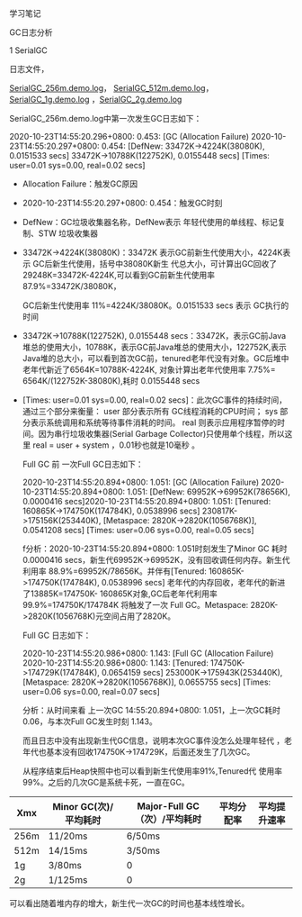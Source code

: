 学习笔记

GC日志分析

1 SerialGC 

日志文件，

[SerialGC_256m.demo.log](SerialGC_256m.demo.log)， [SerialGC_512m.demo.log](SerialGC_512m.demo.log)， [SerialGC_1g.demo.log](SerialGC_1g.demo.log) ，[SerialGC_2g.demo.log](SerialGC_2g.demo.log) 

SerialGC_256m.demo.log中第一次发生GC日志如下：

2020-10-23T14:55:20.296+0800: 0.453: [GC (Allocation Failure) 2020-10-23T14:55:20.297+0800: 0.454: [DefNew: 33472K->4224K(38080K), 0.0151533 secs] 33472K->10788K(122752K), 0.0155448 secs] [Times: user=0.01 sys=0.00, real=0.02 secs] 

- Allocation Failure：触发GC原因

- 2020-10-23T14:55:20.297+0800: 0.454：触发GC时刻

- DefNew：GC垃圾收集器名称，DefNew表示 年轻代使用的单线程、标记­复制、STW 垃圾收集器 

- 33472K->4224K(38080K)：33472K 表示GC前新生代使用大小，4224K表示 GC后新生代使用，括号中38080K新生   代总大小，可计算出GC回收了 29248K=33472K-4224K,可以看到GC前新生代使用率 87.9%=33472K/38080K，

  GC后新生代使用率 11%=4224K/38080K。0.0151533 secs 表示 GC执行的时间

-  33472K->10788K(122752K), 0.0155448 secs：33472K，表示GC前Java堆总的使用大小，10788K，表示GC前Java堆总的使用大小，122752K,表示Java堆的总大小，可以看到首次GC前，tenured老年代没有对象。GC后堆中老年代新近了6564K=10788K-4224K, 对象计算出老年代使用率 7.75%= 6564K/(122752K-38080K),耗时 0.0155448 secs

- [Times: user=0.01 sys=0.00, real=0.02 secs]：此次GC事件的持续时间，通过三个部分来衡量： user 部分表示所有 GC线程消耗的CPU时间； sys 部分表示系统调用和系统等待事件消耗的时间。 real 则表示应用程序暂停的时间。因为串行垃圾收集器(Serial Garbage Collector)只使用单个线程，所以这里 real = user + system ，0.01秒也就是10毫秒 。

  Full GC 前 一次Full GC日志如下：

  2020-10-23T14:55:20.894+0800: 1.051: [GC (Allocation Failure) 2020-10-23T14:55:20.894+0800: 1.051: [DefNew: 69952K->69952K(78656K), 0.0000416 secs]2020-10-23T14:55:20.894+0800: 1.051: [Tenured: 160865K->174750K(174784K), 0.0538996 secs] 230817K->175156K(253440K), [Metaspace: 2820K->2820K(1056768K)], 0.0541208 secs] [Times: user=0.06 sys=0.00, real=0.05 secs] 

  f分析：2020-10-23T14:55:20.894+0800: 1.051时刻发生了Minor GC 耗时0.0000416 secs，新生代69952K->69952K，没有回收调任何内存。新生代利用率 88.9%=69952K/78656K。并伴有[Tenured: 160865K->174750K(174784K), 0.0538996 secs] 老年代的内存回收，老年代的新进了13885K=174750K- 160865K对象,GC后老年代利用率99.9%=174750K/174784K 将触发了一次 Full GC。Metaspace: 2820K->2820K(1056768K)元空间占用了2820K。

  

  Full GC 日志如下：

  2020-10-23T14:55:20.986+0800: 1.143: [Full GC (Allocation Failure) 2020-10-23T14:55:20.986+0800: 1.143: [Tenured: 174750K->174729K(174784K), 0.0654159 secs] 253000K->175943K(253440K), [Metaspace: 2820K->2820K(1056768K)], 0.0655755 secs] [Times: user=0.06 sys=0.00, real=0.07 secs] 

  分析：从时间来看 上一次GC 14:55:20.894+0800: 1.051，上一次GC耗时0.06，与本次Full GC发生时刻 1.143。

  而且日志中没有出现新生代GC信息，说明本次GC事件没怎么处理年轻代 ，老年代也基本没有回收174750K->174729K，后面还发生了几次GC。

  从程序结束后Heap快照中也可以看到新生代使用率91%,Tenured代 使用率99%。之后的几次GC是系统卡死，一直在GC。

  

| Xmx  | Minor GC(次)/平均耗时 | Major-Full GC（次）/平均耗时 | 平均分配率 | 平均提升速率 |
| ---- | --------------------- | ---------------------------- | ---------- | ------------ |
| 256m | 11/20ms               | 6/50ms                       |            |              |
| 512m | 14/15ms               | 3/50ms                       |            |              |
| 1g   | 3/80ms                | 0                            |            |              |
| 2g   | 1/125ms               | 0                            |            |              |

可以看出随着堆内存的增大，新生代一次GC的时间也基本线性增长。